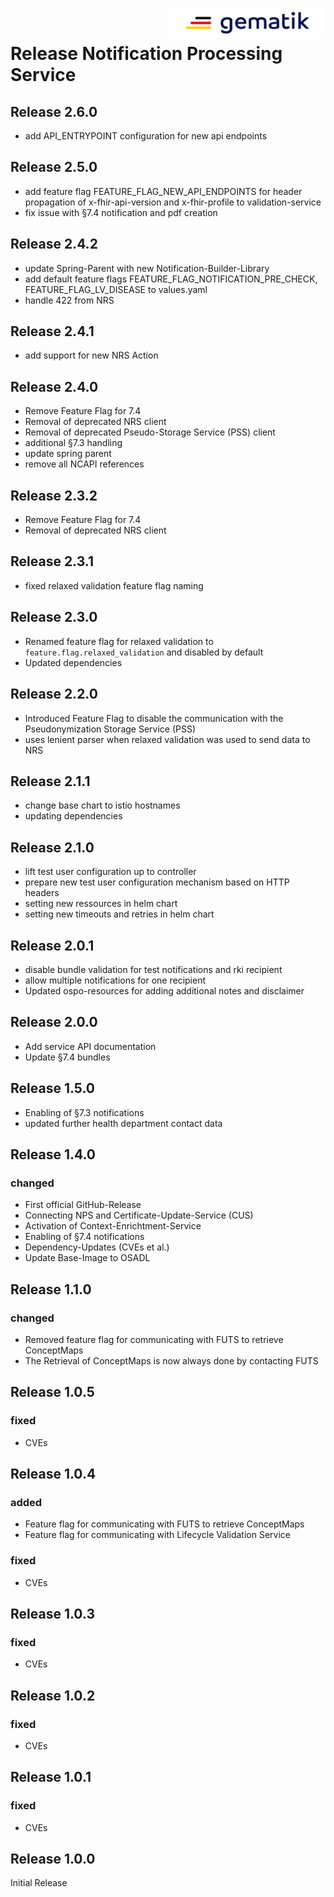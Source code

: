 <img align="right" width="250" height="47" src="media/Gematik_Logo_Flag.png" alt="gematik GmbH Logo"/> <br/> 

# Release Notification Processing Service

## Release 2.6.0
- add API_ENTRYPOINT configuration for new api endpoints

## Release 2.5.0
- add feature flag FEATURE_FLAG_NEW_API_ENDPOINTS for header propagation of x-fhir-api-version and x-fhir-profile to validation-service
- fix issue with §7.4 notification and pdf creation

## Release 2.4.2
- update Spring-Parent with new Notification-Builder-Library
- add default feature flags FEATURE_FLAG_NOTIFICATION_PRE_CHECK, FEATURE_FLAG_LV_DISEASE to values.yaml
- handle 422 from NRS

## Release 2.4.1
- add support for new NRS Action

## Release 2.4.0
- Remove Feature Flag for 7.4
- Removal of deprecated NRS client
- Removal of deprecated Pseudo-Storage Service (PSS) client
- additional §7.3 handling
- update spring parent
- remove all NCAPI references

## Release 2.3.2
- Remove Feature Flag for 7.4
- Removal of deprecated NRS client

## Release 2.3.1
- fixed relaxed validation feature flag naming

## Release 2.3.0
- Renamed feature flag for relaxed validation to `feature.flag.relaxed_validation` and disabled by default
- Updated dependencies

## Release 2.2.0
- Introduced Feature Flag to disable the communication with the Pseudonymization Storage Service (PSS)
- uses lenient parser when relaxed validation was used to send data to NRS

## Release 2.1.1
- change base chart to istio hostnames
- updating dependencies

## Release 2.1.0
- lift test user configuration up to controller
- prepare new test user configuration mechanism based on HTTP headers
- setting new ressources in helm chart
- setting new timeouts and retries in helm chart

## Release 2.0.1
- disable bundle validation for test notifications and rki recipient
- allow multiple notifications for one recipient
- Updated ospo-resources for adding additional notes and disclaimer

## Release 2.0.0
- Add service API documentation
- Update §7.4 bundles 

## Release 1.5.0
- Enabling of §7.3 notifications
- updated further health department contact data

## Release 1.4.0
### changed
- First official GitHub-Release
- Connecting NPS and Certificate-Update-Service (CUS)
- Activation of Context-Enrichtment-Service
- Enabling of §7.4 notifications 
- Dependency-Updates (CVEs et al.)
- Update Base-Image to OSADL

## Release 1.1.0
### changed
- Removed feature flag for communicating with FUTS to retrieve ConceptMaps
- The Retrieval of ConceptMaps is now always done by contacting FUTS

## Release 1.0.5

### fixed
- CVEs

## Release 1.0.4

### added
- Feature flag for communicating with FUTS to retrieve ConceptMaps
- Feature flag for communicating with Lifecycle Validation Service

### fixed
- CVEs

## Release 1.0.3

### fixed
- CVEs

## Release 1.0.2

### fixed
- CVEs

## Release 1.0.1

### fixed
- CVEs


## Release 1.0.0

Initial Release
